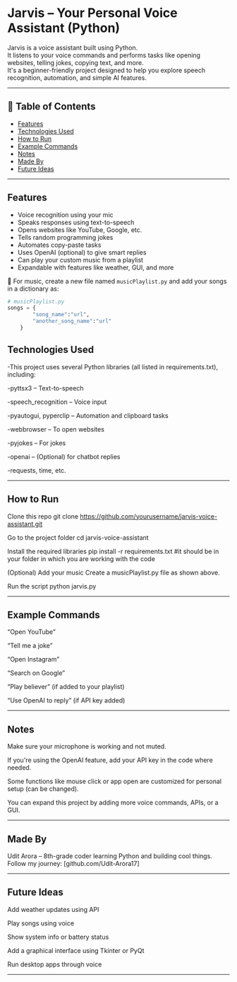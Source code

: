 # Jarvis – Your Personal Voice Assistant (Python)

Jarvis is a voice assistant built using Python.  
It listens to your voice commands and performs tasks like opening websites, telling jokes, copying text, and more.  
It's a beginner-friendly project designed to help you explore speech recognition, automation, and simple AI features.

---

## 📑 Table of Contents

- [Features](#features)
- [Technologies Used](#technologies-used)
- [How to Run](#how-to-run)
- [Example Commands](#example-commands)
- [Notes](#notes)
- [Made By](#made-by)
- [Future Ideas](#future-ideas)

---

## Features

- Voice recognition using your mic  
- Speaks responses using text-to-speech  
- Opens websites like YouTube, Google, etc.  
- Tells random programming jokes  
- Automates copy-paste tasks  
- Uses OpenAI (optional) to give smart replies  
- Can play your custom music from a playlist  
- Expandable with features like weather, GUI, and more

📝 For music, create a new file named `musicPlaylist.py` and add your songs in a dictionary as:

```python
# musicPlaylist.py 
songs = {
        "song_name":"url",
        "another_song_name":"url"
    }
```

## Technologies Used
-This project uses several Python libraries (all listed in requirements.txt), including:

-pyttsx3 – Text-to-speech

-speech_recognition – Voice input

-pyautogui, pyperclip – Automation and clipboard tasks

-webbrowser – To open websites

-pyjokes – For jokes

-openai – (Optional) for chatbot replies

-requests, time, etc.

---

## How to Run
Clone this repo
git clone https://github.com/yourusername/jarvis-voice-assistant.git

Go to the project folder
cd jarvis-voice-assistant

Install the required libraries
pip install -r requirements.txt #it should be in your folder in which you are working with the code

(Optional) Add your music
Create a musicPlaylist.py file as shown above.

Run the script
python jarvis.py

---

## Example Commands
“Open YouTube”

“Tell me a joke”

“Open Instagram”

“Search on Google”

“Play believer” (if added to your playlist)

“Use OpenAI to reply” (if API key added)

---

## Notes
Make sure your microphone is working and not muted.

If you're using the OpenAI feature, add your API key in the code where needed.

Some functions like mouse click or app open are customized for personal setup (can be changed).

You can expand this project by adding more voice commands, APIs, or a GUI.

---

## Made By
Udit Arora – 8th-grade coder learning Python and building cool things.
Follow my journey: [github.com/Udit-Arora17]

---

## Future Ideas
Add weather updates using API

Play songs using voice

Show system info or battery status

Add a graphical interface using Tkinter or PyQt

Run desktop apps through voice

---